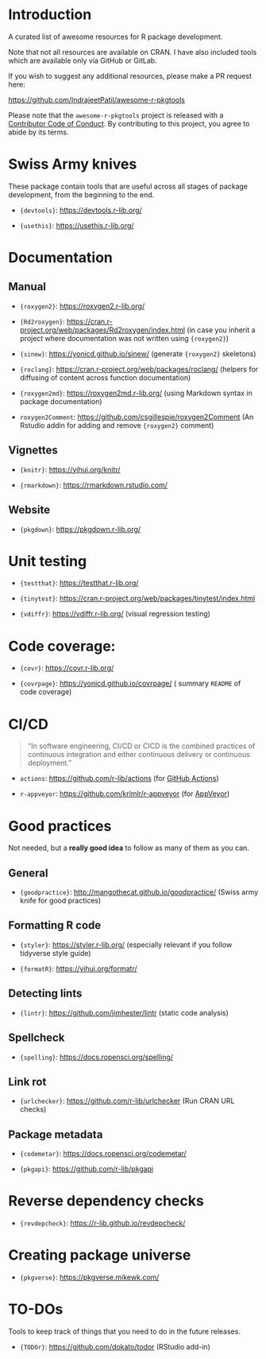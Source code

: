 
# Introduction

A curated list of awesome resources for R package development.

Note that not all resources are available on CRAN. I have also included
tools which are available only via GitHub or GitLab.

If you wish to suggest any additional resources, please make a PR
request here:

<https://github.com/IndrajeetPatil/awesome-r-pkgtools>

Please note that the `awesome-r-pkgtools` project is released with a
[Contributor Code of
Conduct](https://contributor-covenant.org/version/2/0/CODE_OF_CONDUCT.html).
By contributing to this project, you agree to abide by its terms.

# Swiss Army knives

These package contain tools that are useful across all stages of package
development, from the beginning to the end.

-   `{devtools}`: <https://devtools.r-lib.org/>

-   `{usethis}`: <https://usethis.r-lib.org/>

# Documentation

## Manual

-   `{roxygen2}`: <https://roxygen2.r-lib.org/>

-   `{Rd2roxygen}`:
    <https://cran.r-project.org/web/packages/Rd2roxygen/index.html> (in
    case you inherit a project where documentation was not written using
    `{roxygen2}`)

-   `{sinew}`: <https://yonicd.github.io/sinew/> (generate `{roxygen2}`
    skeletons)

-   `{roclang}`: <https://cran.r-project.org/web/packages/roclang/>
    (helpers for diffusing of content across function documentation)

-   `{roxygen2md}`: <https://roxygen2md.r-lib.org/> (using Markdown
    syntax in package documentation)

-   `roxygen2Comment`: <https://github.com/csgillespie/roxygen2Comment>
    (An Rstudio addin for adding and remove `{roxygen2}` comment)

## Vignettes

-   `{knitr}`: <https://yihui.org/knitr/>

-   `{rmarkdown}`: <https://rmarkdown.rstudio.com/>

## Website

-   `{pkgdown}`: <https://pkgdown.r-lib.org/>

# Unit testing

-   `{testthat}`: <https://testthat.r-lib.org/>

-   `{tinytest}`:
    <https://cran.r-project.org/web/packages/tinytest/index.html>

-   `{vdiffr}`: <https://vdiffr.r-lib.org/> (visual regression testing)

# Code coverage:

-   `{covr}`: <https://covr.r-lib.org/>

-   `{covrpage}`: <https://yonicd.github.io/covrpage/> ( summary
    `README` of code coverage)

# CI/CD

> “In software engineering, CI/CD or CICD is the combined practices of
> continuous integration and either continuous delivery or continuous
> deployment.”

-   `actions`: <https://github.com/r-lib/actions> (for [GitHub
    Actions](https://github.com/features/actions))

-   `r-appveyor`: <https://github.com/krlmlr/r-appveyor> (for
    [AppVeyor](https://www.appveyor.com/))

# Good practices

Not needed, but a **really good idea** to follow as many of them as you
can.

## General

-   `{goodpractice}`: <http://mangothecat.github.io/goodpractice/>
    (Swiss army knife for good practices)

## Formatting R code

-   `{styler}`: <https://styler.r-lib.org/> (especially relevant if you
    follow tidyverse style guide)

-   `{formatR}`: <https://yihui.org/formatr/>

## Detecting lints

-   `{lintr}`: <https://github.com/jimhester/lintr> (static code
    analysis)

## Spellcheck

-   `{spelling}`: <https://docs.ropensci.org/spelling/>

## Link rot

-   `{urlchecker}`: <https://github.com/r-lib/urlchecker> (Run CRAN URL
    checks)

## Package metadata

-   `{codemetar}`: <https://docs.ropensci.org/codemetar/>

-   `{pkgapi}`: <https://github.com/r-lib/pkgapi>

# Reverse dependency checks

-   `{revdepcheck}`: <https://r-lib.github.io/revdepcheck/>

# Creating package universe

-   `{pkgverse}`: <https://pkgverse.mikewk.com/>

# TO-DOs

Tools to keep track of things that you need to do in the future
releases.

-   `{TODOr}`: <https://github.com/dokato/todor> (RStudio add-in)
